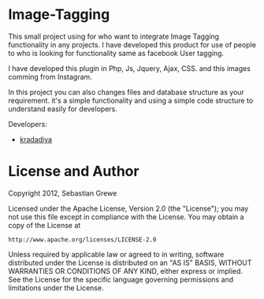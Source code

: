# Image-Tagging


This small project using for who want to integrate Image Tagging functionality in any projects.  I have developed this product for use of people to who is looking for functionality same as facebook User tagging.

I have developed this plugin in Php, Js, Jquery, Ajax, CSS. and this images comming from Instagram.

In this project you can also changes files and database structure as your requirement. it's a simple functionality and using a simple code structure to understand easily for developers.

Developers:

* [kradadiya](https://github.com/Kishan41290)

License and Author
==================

Copyright 2012, Sebastian Grewe

Licensed under the Apache License, Version 2.0 (the "License");
you may not use this file except in compliance with the License.
You may obtain a copy of the License at

    http://www.apache.org/licenses/LICENSE-2.0

Unless required by applicable law or agreed to in writing, software
distributed under the License is distributed on an "AS IS" BASIS,
WITHOUT WARRANTIES OR CONDITIONS OF ANY KIND, either express or implied.
See the License for the specific language governing permissions and
limitations under the License.
